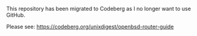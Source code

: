 This repository has been migrated to Codeberg as I no longer want to use GitHub.

Please see: https://codeberg.org/unixdigest/openbsd-router-guide
